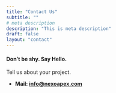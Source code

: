 ```yaml
---
title: "Contact Us"
subtitle: ""
# meta description
description: "This is meta description"
draft: false
layout: "contact"
---
```



#### Don’t be shy. Say Hello.
Tell us about your project.

* **Mail: info@nexoapex.com**